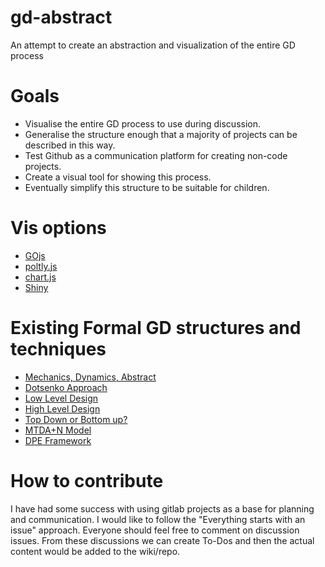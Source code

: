 # gd-abstract
An attempt to create an abstraction and visualization of the entire GD process

# Goals
* Visualise the entire GD process to use during discussion.
* Generalise the structure enough that a majority of projects can be described in this way.
* Test Github as a communication platform for creating non-code projects.
* Create a visual tool for showing this process.
* Eventually simplify this structure to be suitable for children.

# Vis options
* [GOjs](http://gojs.net/latest/samples/flowchart.html)
* [poltly.js](https://plot.ly/javascript/#basic-charts)
* [chart.js](http://www.chartjs.org/)
* [Shiny](https://shiny.rstudio.com/)


# Existing Formal GD structures and techniques
* [Mechanics, Dynamics, Abstract](http://www.cs.northwestern.edu/~rob/publications/MDA.pdf)
* [Dotsenko Approach](http://www.gamasutra.com/blogs/AndrewDotsenko/20160304/267298/Game_Design_Framework_On_the_way_to_good_Game_Design.php)
* [Low Level Design](https://docs.google.com/document/d/1-I08qX76DgSFyN1ByIGtPuqXh7bVKraHcNIA25tpAzE/edit)
* [High Level Design](http://www.csc.kth.se/utbildning/kth/kurser/DH2640/grip08/HighConceptTemplate-Inl4.pdf)
* [Top Down or Bottom up?](http://www.gamasutra.com/view/feature/2129/game_design_cognition_the_.php?print=1)
* [MTDA+N Model](http://www.firstpersonscholar.com/a-working-theory-of-game-design/)
* [DPE Framework](http://gel.msu.edu/winn/Winn_DPE_chapter_final.pdf)

# How to contribute
I have had some success with using gitlab projects as a base for planning and communication. I would like to follow the "Everything starts with an issue" approach. Everyone should feel free to comment on discussion issues. From these discussions we can create To-Dos and then the actual content would be added to the wiki/repo.
